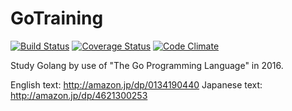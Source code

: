 # GoTraining
[![Build Status](https://travis-ci.org/budougumi0617/GoTraining.svg)](https://travis-ci.org/budougumi0617/GoTraining)
[![Coverage Status](https://coveralls.io/repos/budougumi0617/GoTraining/badge.svg?branch=master&service=github)](https://coveralls.io/github/budougumi0617/GoTraining?branch=master)
[![Code Climate](https://codeclimate.com/github/budougumi0617/GoTraining/badges/gpa.svg)](https://codeclimate.com/github/budougumi0617/GoTraining)

Study Golang by use of "The Go Programming Language" in 2016.

English text: http://amazon.jp/dp/0134190440
Japanese text: http://amazon.jp/dp/4621300253
